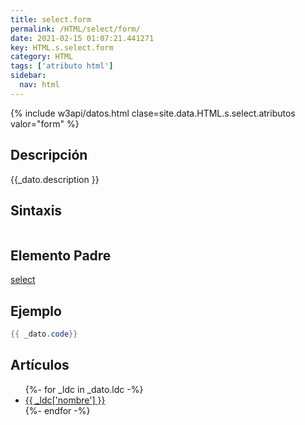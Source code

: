 ```yaml
---
title: select.form
permalink: /HTML/select/form/
date: 2021-02-15 01:07:21.441271
key: HTML.s.select.form
category: HTML
tags: ['atributo html']
sidebar: 
  nav: html
---
```


{% include w3api/datos.html clase=site.data.HTML.s.select.atributos valor="form" %}

## Descripción
{{_dato.description }}

## Sintaxis
~~~html
~~~

## Elemento Padre
[select](/HTML/select/)

## Ejemplo
~~~java
{{ _dato.code}}
~~~

## Artículos
<ul>
{%- for _ldc in _dato.ldc -%}
   <li>
       <a href="{{_ldc['url'] }}">{{ _ldc['nombre'] }}</a>
   </li>
{%- endfor -%}
</ul>
